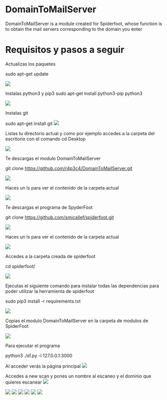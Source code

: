 
# DomainToMailServer
DomainToMailServer is a module created for Spiderfoot, whose function is to obtain the mail servers corresponding to the domain you enter

# Requisitos y pasos a seguir

Actualizas los paquetes

sudo apt-get update

<img src="https://i.postimg.cc/X7ctq845/1.jpg">

Instalas python3 y pip3
sudo apt-get install python3-pip python3

<img src="https://i.postimg.cc/wBPGZ4cC/2.jpg">

Instalas git 

sudo apt-get install git
<img src="https://i.postimg.cc/N0LnNvT8/3.jpg">

Listas tu directorio actual y como por ejemplo accedes a la carpeta del escritorio con el comando cd Desktop

<img src="https://i.postimg.cc/YqwJtVKk/4.jpg">


Te descargas el modulo DomainToMailServer

git clone https://github.com/r4p3c4/DomainToMailServer.git


<img src="https://i.postimg.cc/Xq6D7ZPx/5.jpg">

Haces un ls para ver el contenido de la carpeta actual

<img src="https://i.postimg.cc/XYjmCCYz/6.jpg">


Te descargas el programa de SpyderFoot

git clone https://github.com/smicallef/spiderfoot.git

<img src="https://i.postimg.cc/MTQFS09v/7.jpg">


Haces un ls para ver el contenido de la carpeta actual

<img src="https://i.postimg.cc/P5Scz5Lr/8.jpg">


Accedes a la carpeta creada de spiderfoot

cd spiderfoot/

<img src="https://i.postimg.cc/2jnK9wqt/9.jpg">


Ejecutas el siguiente comando para instalar todas las dependencias para poder utilizar la herramienta de spiderfoot

sudo pip3 install -r requirements.txt

<img src="https://i.postimg.cc/tJdv1qQb/10.jpg">


Copias el modulo DomainToMailServer en la carpeta de modulos de SpiderFoot

<img src="https://i.postimg.cc/c4Z5pnwL/11.jpg">


Para ejecutar el programa 

python3 ./sf.py -l 127.0.0.1:3000


Al acceder verás la página principal
<img src="https://i.postimg.cc/k5kTf679/12.jpg">


Accedes a new scan y pones un nombre al escaneo y el dominio que quieres escanear 
<img src="https://i.postimg.cc/3JBbYxFC/13.jpg">




<img src="https://i.postimg.cc/t4vSnvfs/14.jpg">




<img src="https://i.postimg.cc/Zq1p2nVL/15.jpg">




<img src="https://i.postimg.cc/TPyntgqw/16.jpg">



<img src="https://i.postimg.cc/K8pn7JTw/17.jpg">




<img src="https://i.postimg.cc/NMmmctnv/18.jpg">





<img src="https://i.postimg.cc/FzxGrT3s/19.jpg">





